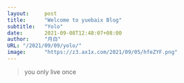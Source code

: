 ```yaml
---
layout:     post
title:      "Welcome to yuebaix Blog"
subtitle:   "Yolo"
date:       2021-09-08T12:48:07+08:00
author:     "月白"
URL: "/2021/09/09/yolo/"
image:      "https://z3.ax1x.com/2021/09/05/hfeZYF.png"
---
```


> you only live once
